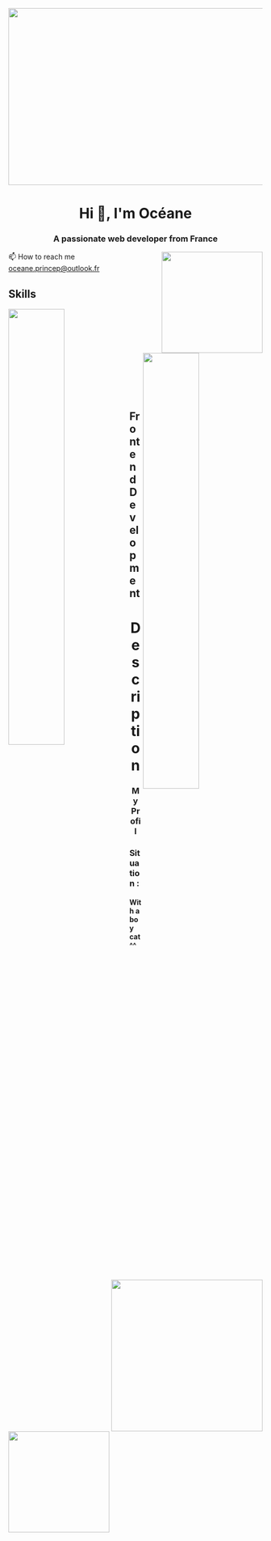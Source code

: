 <p><img align="center" src="https://user-images.githubusercontent.com/94532496/154983743-c94872c2-bb23-4a99-8c9a-72b3f8ff70d5.jpg" width="1000" height="350" /></p>

<h1 align="center">Hi 👋, I'm Océane</h1>
<h3 align="center">A passionate web developer from France</h3>
 <p><img align="right" src="https://user-images.githubusercontent.com/94532496/154983573-00a2f252-93aa-49aa-9e3a-064129b92f88.gif" width="200" height="200" /></p>
  
📫 How to reach me oceane.princep@outlook.fr
  
<h2 align="left">Skills </h2>

<img align="left" width="47%" src="https://github-readme-stats.vercel.app/api/top-langs/?username=oce-prcp&layout=compact" />
<img align="right" width="47%" src="https://github-readme-stats.vercel.app/api?username=oce-prcp&show_icons=true&theme=radical" />

<br></br>
<br></br>
<br></br>
<br></br>
<br></br>


<h2 align="left">Frontend Development </h2>



<p><img align="right" src="https://user-images.githubusercontent.com/94532496/154981087-3f7a680b-7094-495a-b3dc-f252636213db.gif" width="300" height"300" /></p>

<h1 align="center">Description</h1>
<h3 align="center">My Profil</h3>

<h3 align="left">Situation :</h3>
<h4 align="left">With a boy cat ^^</h4>
<p><img align="left" src="https://user-images.githubusercontent.com/94532496/154979135-69057351-8fb2-4868-b64d-4293d7907abf.gif" width="200" height="200" /></p>

